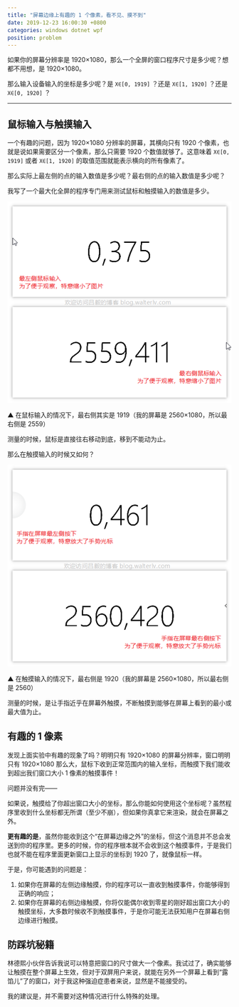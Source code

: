 ```yaml
---
title: "屏幕边缘上有趣的 1 个像素，看不见、摸不到"
date: 2019-12-23 16:00:30 +0800
categories: windows dotnet wpf
position: problem
---
```


如果你的屏幕分辨率是 1920×1080，那么一个全屏的窗口程序尺寸是多少呢？想都不用想，是 1920×1080。

那么输入设备输入的坐标是多少呢？是 `X∈[0, 1919]` ？还是 `X∈[1, 1920]` ？还是 `X∈[0, 1920]` ？

---

<div id="toc"></div>

## 鼠标输入与触摸输入

一个有趣的问题，因为 1920×1080 分辨率的屏幕，其横向只有 1920 个像素，也就是说如果需要区分一个像素，那么只需要 1920 个数值就够了。这意味着 `X∈[0, 1919]` 或者 `X∈[1, 1920]` 的取值范围就能表示横向的所有像素了。

那么实际上最左侧的点的输入数值是多少呢？最右侧的点的输入数值是多少呢？

我写了一个最大化全屏的程序专门用来测试鼠标和触摸输入的数值是多少。

![鼠标输入](/static/posts/2019-12-23-15-39-01.png)

▲ 在鼠标输入的情况下，最右侧其实是 1919（我的屏幕是 2560×1080，所以最右侧是 2559）

测量的时候，鼠标是直接往右移动到底，移到不能动为止。

那么在触摸输入的时候又如何？

![触摸输入](/static/posts/2019-12-23-15-47-26.png)

▲ 在触摸输入的情况下，最右侧是 1920（我的屏幕是 2560×1080，所以最右侧是 2560）

测量的时候，是让手指近乎在屏幕外触摸，不断触摸到能够在屏幕上看到的最小或最大值为止。

## 有趣的 1 像素

发现上面实验中有趣的现象了吗？明明只有 1920×1080 的屏幕分辨率，窗口明明只有 1920×1080 那么大，鼠标下收到正常范围内的输入坐标，而触摸下我们能收到超出我们窗口大小 1 像素的触摸事件！

问题并没有完——

如果说，触摸给了你超出窗口大小的坐标，那么你能如何使用这个坐标呢？虽然程序里收到什么坐标都无所谓（至少不崩），但如果你真拿它来渲染，就会在屏幕之外。

**更有趣的是**，虽然你能收到这个“在屏幕边缘之外”的坐标，但这个消息并不总会发送到你的程序里。更多的时候，你的程序根本就不会收到这个触摸事件，于是我们也就不能在程序里面更新窗口上显示的坐标到 1920 了，就像鼠标一样。

于是，你可能遇到的问题是：

1. 如果你在屏幕的左侧边缘触摸，你的程序可以一直收到触摸事件，你能够得到正确的响应；
1. 如果你在屏幕的右侧边缘触摸，你将仅能偶尔收到零星的刚好超出窗口大小的触摸坐标，大多数时候收不到触摸事件，于是你可能无法获知用户在屏幕右侧边缘进行触摸。

## 防踩坑秘籍

林德熙小伙伴告诉我说可以特意把窗口的尺寸做大一个像素。我试过了，确实能够让触摸在整个屏幕上生效，但对于双屏用户来说，就能在另外一个屏幕上看到“露馅儿”了的窗口，对于我这种强迫症患者来说，显然是不能接受的。

我的建议是，并不需要对这种情况进行什么特殊的处理。
